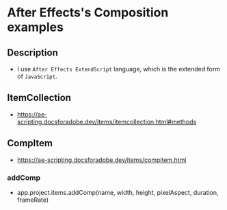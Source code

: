 # After Effects's Composition examples

## Description
- I use `After Effects ExtendScript` language, which is the extended form of `JavaScript`.

## ItemCollection
- https://ae-scripting.docsforadobe.dev/items/itemcollection.html#methods

## CompItem
- https://ae-scripting.docsforadobe.dev/items/compitem.html

### addComp
- app.project.items.addComp(name, width, height, pixelAspect, duration, frameRate)

